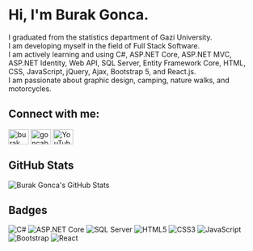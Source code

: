 # Hi, I'm Burak Gonca.

<p align="left">
  <ul style="list-style-type: none; padding-left: 0;">
    <li> I graduated from the statistics department of Gazi University.</li>
    <li> I am developing myself in the field of Full Stack Software.</li>
    <li> I am actively learning and using C#, ASP.NET Core, ASP.NET MVC, ASP.NET Identity, Web API, SQL Server, Entity Framework Core, HTML, CSS, JavaScript, jQuery, Ajax, Bootstrap 5, and React.js.</li>
    <li> I am passionate about graphic design, camping, nature walks, and motorcycles.</li>
  </ul>
</p>

## Connect with me:
<p align="left">
  <a href="https://linkedin.com/in/burak-gonca-262040295/" target="_blank"><img align="center" src="https://raw.githubusercontent.com/rahuldkjain/github-profile-readme-generator/master/src/images/icons/Social/linked-in-alt.svg" alt="burak gonca" height="30" width="40" /></a>
  <a href="https://instagram.com/goncabrk" target="_blank"><img align="center" src="https://raw.githubusercontent.com/rahuldkjain/github-profile-readme-generator/master/src/images/icons/Social/instagram.svg" alt="goncabrk" height="30" width="40" /></a>
  <a href="https://youtube.com/channel/UCpe7cxGklYWE3fEEPTgt9og" target="_blank"><img align="center" src="https://raw.githubusercontent.com/rahuldkjain/github-profile-readme-generator/master/src/images/icons/Social/youtube.svg" alt="YouTube Channel" height="30" width="40" /></a>
</p>

## GitHub Stats
<p align="left">
  <img src="https://github-readme-stats.vercel.app/api?username=BurakGonca&show_icons=true&theme=radical" alt="Burak Gonca's GitHub Stats" />
</p>

## Badges
<p align="left">
  <img src="https://img.shields.io/badge/-C%23-239120?style=for-the-badge&logo=c-sharp&logoColor=white" alt="C#" />
  <img src="https://img.shields.io/badge/-ASP.NET%20Core-512BD4?style=for-the-badge&logo=dot-net&logoColor=white" alt="ASP.NET Core" />
  <img src="https://img.shields.io/badge/-SQL%20Server-CC2927?style=for-the-badge&logo=microsoft-sql-server&logoColor=white" alt="SQL Server" />
  <img src="https://img.shields.io/badge/-HTML5-E34F26?style=for-the-badge&logo=html5&logoColor=white" alt="HTML5" />
  <img src="https://img.shields.io/badge/-CSS3-1572B6?style=for-the-badge&logo=css3&logoColor=white" alt="CSS3" />
  <img src="https://img.shields.io/badge/-JavaScript-F7DF1E?style=for-the-badge&logo=javascript&logoColor=black" alt="JavaScript" />
  <img src="https://img.shields.io/badge/-Bootstrap-563D7C?style=for-the-badge&logo=bootstrap&logoColor=white" alt="Bootstrap" />
  <img src="https://img.shields.io/badge/-React-61DAFB?style=for-the-badge&logo=react&logoColor=white" alt="React" />
</p>
